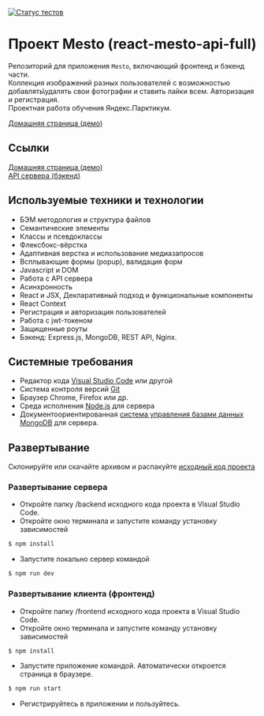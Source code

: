 [![Статус тестов](../../actions/workflows/tests.yml/badge.svg)](../../actions/workflows/tests.yml)

# Проект Mesto (react-mesto-api-full)
Репозиторий для приложения `Mesto`, включающий фронтенд и бэкенд части.  
Коллекция изображений разных пользователей с возможностью добавлять\удалять свои фотографии и ставить лайки всем. Авторизация и регистрация.  
Проектная работа обучения Яндекс.Парктикум.  

[Домашняя страница (демо)](https://losbojos.mesto.nomoreparties.co)

## Ссылки

[Домашняя страница (демо)](https://losbojos.mesto.nomoreparties.co)  
[API сервера (бэкенд)](https://api.losbojos.mesto.nomore.nomoreparties.co)

## Используемые техники и технологии

+ БЭМ методология и структура файлов
+ Семантические элементы
+ Классы и псевдоклассы
+ Флексбокс-вёрстка
+ Адаптивная верстка и использование медиазапросов
+ Всплывающие формы (popup), валидация форм
+ Javascript и DOM
+ Работа с API сервера
+ Асинхронность
+ React и JSX, Декларативный подход и функциональные компоненты
+ React Context
+ Регистрация и авторизация пользователей
+ Работа с jwt-токеном
+ Защищенные роуты
+ Бэкенд: Express.js, MongoDB, REST API, Nginx.
  
## Системные требования
* Редактор кода [Visual Studio Code](https://code.visualstudio.com) или другой
* Система контроля версий [Git](https://git-scm.com/downloads)
* Браузер Chrome, Firefox или др.
* Среда исполнения [Node.js](https://nodejs.org/en/download/package-manager) для сервера
* Документоориентированная [система управления базами данных MongoDB](https://www.mongodb.com/docs/manual/installation/) для сервера.

## Развертывание

Склонируйте или скачайте архивом и распакуйте [исходный код проекта](https://github.com/losbojos/react-mesto-api-full-gha.git)

### Развертывание сервера

* Откройте папку /backend исходного кода проекта в Visual Studio Code.
* Откройте окно терминала и запустите команду установку зависимостей
```bash
$ npm install
```
* Запустите локально сервер командой 
```bash
$ npm run dev
```

### Развертывание клиента (фронтенд)

* Откройте папку /frontend исходного кода проекта в Visual Studio Code.
* Откройте окно терминала и запустите команду установку зависимостей
```bash
$ npm install
```
* Запустите приложение командой. Автоматически откроется страница в браузере.
```bash
$ npm run start
```
* Регистрируйтесь в приложении и пользуйтесь.
